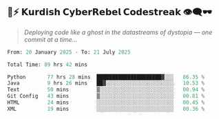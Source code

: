 ## 🧠⚡ 𝗞𝘂𝗿𝗱𝗶𝘀𝗵 𝗖𝘆𝗯𝗲𝗿𝗥𝗲𝗯𝗲𝗹 𝗖𝗼𝗱𝗲𝘀𝘁𝗿𝗲𝗮𝗸 👁️‍🗨️🕶️  
> *Deploying code like a ghost in the datastreams of dystopia — one commit at a time...*  

<!--START_SECTION:waka-->

```python
From: 20 January 2025 - To: 21 July 2025

Total Time: 89 hrs 42 mins

Python       77 hrs 28 mins  █████████████████████▓░░░   86.35 %
Java         9 hrs 26 mins   ██▓░░░░░░░░░░░░░░░░░░░░░░   10.53 %
Text         50 mins         ▒░░░░░░░░░░░░░░░░░░░░░░░░   00.94 %
Git Config   43 mins         ▒░░░░░░░░░░░░░░░░░░░░░░░░   00.81 %
HTML         24 mins         ░░░░░░░░░░░░░░░░░░░░░░░░░   00.45 %
XML          19 mins         ░░░░░░░░░░░░░░░░░░░░░░░░░   00.36 %
```

<!--END_SECTION:waka-->
